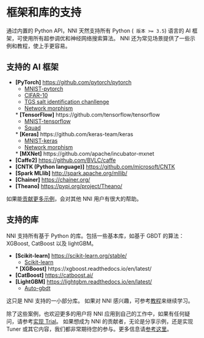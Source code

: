 # 框架和库的支持
通过内置的 Python API，NNI 天然支持所有 Python (` 版本 >= 3.5`) 语言的 AI 框架，可使用所有超参调优和神经网络搜索算法。 NNI 还为常见场景提供了一些示例和教程，使上手更容易。

## 支持的 AI 框架

* <b>[PyTorch]</b> https://github.com/pytorch/pytorch
    <ul> 
      <li><a href="../../examples/trials/mnist-distributed-pytorch">MNIST-pytorch</a><br/></li>
      <li><a href="TrialExample/Cifar10Examples.md">CIFAR-10</a><br/></li>
      <li><a href="../../examples/trials/kaggle-tgs-salt/README_zh_CN.md">TGS salt identification chanllenge</a><br/></li>
      <li><a href="../../examples/trials/network_morphism/README_zh_CN.md">Network morphism</a><br/></li>
    </ul>* <b>[TensorFlow]</b> https://github.com/tensorflow/tensorflow
    <ul> 
      <li><a href="../../examples/trials/mnist-distributed">MNIST-tensorflow</a><br/></li>
       <li><a href="../../examples/trials/ga_squad/README_zh_CN.md">Squad</a><br/></li>
    </ul>* <b>[Keras]</b> https://github.com/keras-team/keras
    <ul>
      <li><a href="../../examples/trials/mnist-keras">MNIST-keras</a><br/></li>
      <li><a href="../../examples/trials/network_morphism/README_zh_CN.md">Network morphism</a><br/></li>
    </ul>* <b>[MXNet]</b> https://github.com/apache/incubator-mxnet
* <b>[Caffe2]</b> https://github.com/BVLC/caffe
* <b>[CNTK (Python language)]</b> https://github.com/microsoft/CNTK
* <b>[Spark MLlib]</b> http://spark.apache.org/mllib/
* <b>[Chainer]</b> https://chainer.org/
* <b>[Theano]</b> https://pypi.org/project/Theano/ <br/>

如果能[贡献更多示例](Tutorial/Contributing.md)，会对其他 NNI 用户有很大的帮助。

## 支持的库
NNI 支持所有基于 Python 的库。包括一些基本库，如基于 GBDT 的算法：XGBoost, CatBoost 以及 lightGBM。
* <b>[Scikit-learn]</b> https://scikit-learn.org/stable/
    <ul>
    <li><a href="TrialExample/SklearnExamples.md">Scikit-learn</a><br/></li>
    </ul>* <b>[XGBoost]</b> https://xgboost.readthedocs.io/en/latest/
* <b>[CatBoost]</b> https://catboost.ai/
* <b>[LightGBM]</b> https://lightgbm.readthedocs.io/en/latest/
    <ul>
    <li><a href="TrialExample/GbdtExample.md">Auto-gbdt</a><br/></li>
    </ul>
这只是 NNI 支持的一小部分库。 如果对 NNI 感兴趣，可参考[教程](TrialExample/Trials.md)来继续学习。



除了这些案例，也欢迎更多的用户将 NNI 应用到自己的工作中，如果有任何疑问，请参考[实现 Trial](TrialExample/Trials.md)。 如果想成为 NNI 的贡献者，无论是分享示例，还是实现 Tuner 或其它内容，我们都非常期待您的参与。更多信息请[参考这里](Tutorial/Contributing.md)。
